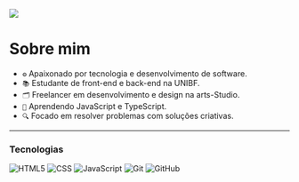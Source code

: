 ![](https://komarev.com/ghpvc/?username=Vzdevelopers&color=006bed)

# Sobre mim

- `⚙️` Apaixonado por tecnologia e desenvolvimento de software.  
- `📚` Estudante de front-end e back-end na UNIBF.  
- `🗂` Freelancer em desenvolvimento e design na arts-Studio.  
- `🌱` Aprendendo JavaScript e TypeScript.  
- `🔍` Focado em resolver problemas com soluções criativas.

---

### Tecnologias

![HTML5](https://img.shields.io/badge/-HTML5-333333?style=flat&logo=HTML5)
![CSS](https://img.shields.io/badge/-CSS-333333?style=flat&logo=CSS3&logoColor=1572B6)
![JavaScript](https://img.shields.io/badge/-JavaScript-333333?style=flat&logo=javascript)
![Git](https://img.shields.io/badge/-Git-333333?style=flat&logo=git)
![GitHub](https://img.shields.io/badge/-GitHub-333333?style=flat&logo=github)
